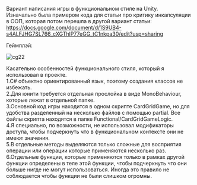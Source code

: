 Вариант написания игры в функциональном стиле на Unity.<br/>
Изначально была примером кода для статьи про критику инкапсуляции в ООП, которая потом перешла в другой вариант статьи:<br/>
https://docs.google.com/document/d/1S9UB4-s4ALFJHG7SL766_cXGThlP77eGG_tC1nkpa30/edit?usp=sharing

Геймплэй:

![cg22](https://user-images.githubusercontent.com/86427892/176120511-6ac4b9bc-c934-4b8f-9af4-8ce5455e3e2a.gif)

Касательно особенностей функционального стиля, который я использовал в проекте.<br/>
1.C# объектно ориентированный язык, поэтому создания классов не избежать.<br/>
2.Для юнити требуется отдельная прослойка в виде MonoBehaviour, которые лежат в отдельной папке.<br/>
3.Основной код игры находится в одном скрипте CardGridGame, но для удобства разделенный на несколько файлов с помощью partial. Все файлы скрипта находятся в папке Functional/CardGridGameLogic.<br/>
4.Я специально, по возможности, не использовал модификаторы доступа, чтобы подчеркнуть что в функциональном контексте они не имеют значения.<br/>
5.В отдельные методы выделяются только сложные для восприятия операции или операции которые применяются несколько раз.<br/>
6.Отдельные функции, которые применяются только в рамках другой функции определены в теле этой функции, чтобы подчеркнуть что они больше нигде не могут использоваться. Иногда это правило не соблюдается чтобы функции не были слишком огромны.
